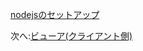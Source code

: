 [nodejsのセットアップ](/ja_jp/viewer/php.md ':include :type=markdown')

次へ:[ビューア(クライアント側)](/ja_jp/viewer/2legged/ui)